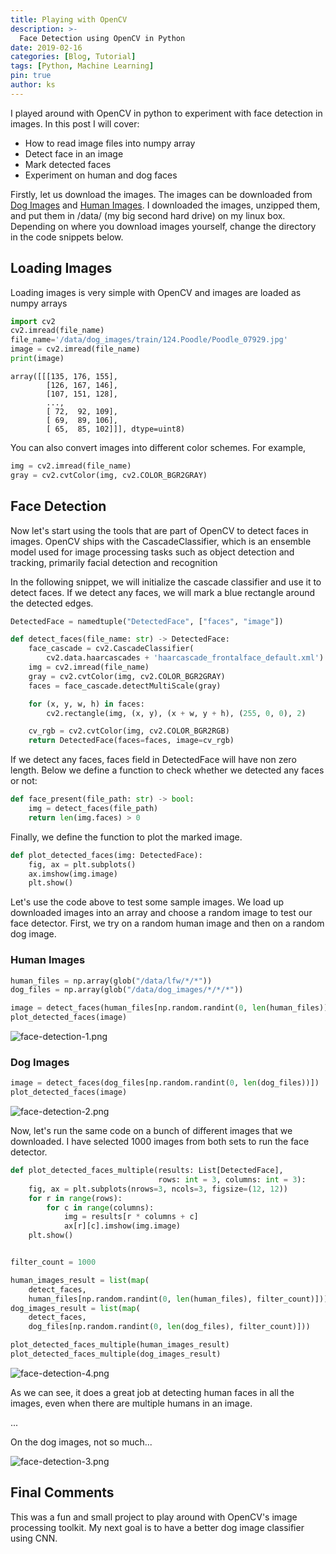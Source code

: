 ```yaml
---
title: Playing with OpenCV
description: >-
  Face Detection using OpenCV in Python
date: 2019-02-16
categories: [Blog, Tutorial]
tags: [Python, Machine Learning]
pin: true
author: ks
---
```


I played around with OpenCV in python to experiment with face detection in images. In this post I will cover:
- How to read image files into numpy array
- Detect face in an image
- Mark detected faces
- Experiment on human and dog faces

Firstly, let us download the images. The images can be downloaded from [Dog Images](https://s3-us-west-1.amazonaws.com/udacity-aind/dog-project/dogImages.zip) and [Human Images](https://s3-us-west-1.amazonaws.com/udacity-aind/dog-project/lfw.zip). I downloaded the images, unzipped them, and put them in /data/ (my big second hard drive) on my linux box. Depending on where you download images yourself, change the directory in the code snippets below.

## Loading Images

Loading images is very simple with OpenCV and images are loaded as numpy arrays

```Python
import cv2
cv2.imread(file_name)
file_name='/data/dog_images/train/124.Poodle/Poodle_07929.jpg'
image = cv2.imread(file_name)
print(image)
```

```
array([[[135, 176, 155],
        [126, 167, 146],
        [107, 151, 128],
        ...,
        [ 72,  92, 109],
        [ 69,  89, 106],
        [ 65,  85, 102]]], dtype=uint8)
```

You can also convert images into different color schemes. For example,

```python
img = cv2.imread(file_name)
gray = cv2.cvtColor(img, cv2.COLOR_BGR2GRAY)
```

## Face Detection
Now let's start using the tools that are part of OpenCV to detect faces in images. OpenCV ships with the CascadeClassifier, which is an ensemble model used for image processing tasks such as object detection and tracking, primarily facial detection and recognition

In the following snippet, we will initialize the cascade classifier and use it to detect faces. If we detect any faces, we will mark a blue rectangle around the detected edges.

```python
DetectedFace = namedtuple("DetectedFace", ["faces", "image"])

def detect_faces(file_name: str) -> DetectedFace:
    face_cascade = cv2.CascadeClassifier(
        cv2.data.haarcascades + 'haarcascade_frontalface_default.xml')
    img = cv2.imread(file_name)
    gray = cv2.cvtColor(img, cv2.COLOR_BGR2GRAY)
    faces = face_cascade.detectMultiScale(gray)

    for (x, y, w, h) in faces:
        cv2.rectangle(img, (x, y), (x + w, y + h), (255, 0, 0), 2)

    cv_rgb = cv2.cvtColor(img, cv2.COLOR_BGR2RGB)
    return DetectedFace(faces=faces, image=cv_rgb)
```


If we detect any faces, faces field in DetectedFace will have non zero length. Below we define a function to check whether we detected any faces or not:

```python
def face_present(file_path: str) -> bool:
    img = detect_faces(file_path)
    return len(img.faces) > 0
```

Finally, we define the function to plot the marked image.

```python
def plot_detected_faces(img: DetectedFace):
    fig, ax = plt.subplots()
    ax.imshow(img.image)
    plt.show()
```

Let's use the code above to test some sample images. We load up downloaded images into an array and choose a random image to test our face detector. First, we try on a random human image and then on a random dog image.

### Human Images

```python
human_files = np.array(glob("/data/lfw/*/*"))
dog_files = np.array(glob("/data/dog_images/*/*/*"))

image = detect_faces(human_files[np.random.randint(0, len(human_files))])
plot_detected_faces(image)
```

![face-detection-1.png](/assets/face-detection-1.png)

### Dog Images

```python
image = detect_faces(dog_files[np.random.randint(0, len(dog_files))])
plot_detected_faces(image)
```

![face-detection-2.png](/assets/face-detection-2.png)

Now, let's run the same code on a bunch of different images that we downloaded. I have selected 1000 images from both sets to run the face detector.

```python
def plot_detected_faces_multiple(results: List[DetectedFace],
                                 rows: int = 3, columns: int = 3):
    fig, ax = plt.subplots(nrows=3, ncols=3, figsize=(12, 12))
    for r in range(rows):
        for c in range(columns):
            img = results[r * columns + c]
            ax[r][c].imshow(img.image)
    plt.show()


filter_count = 1000

human_images_result = list(map(
    detect_faces,
    human_files[np.random.randint(0, len(human_files), filter_count)]))
dog_images_result = list(map(
    detect_faces,
    dog_files[np.random.randint(0, len(dog_files), filter_count)]))

plot_detected_faces_multiple(human_images_result)
plot_detected_faces_multiple(dog_images_result)
```

![face-detection-4.png](/assets/face-detection-4.png)

As we can see, it does a great job at detecting human faces in all the images, even when there are multiple humans in an image.

...

On the dog images, not so much...

![face-detection-3.png](/assets/face-detection-3.png)

## Final Comments

This was a fun and small project to play around with OpenCV's image processing toolkit. My next goal is to have a better dog image classifier using CNN.
